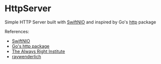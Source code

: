 # HttpServer

Simple HTTP Server built with [SwiftNIO](https://github.com/apple/swift-nio) and inspired by Go's [http](https://golang.org/pkg/net/http/) package

References:
- [SwiftNIO](https://github.com/apple/swift-nio)
- [Go's http package](https://golang.org/pkg/net/http/)
- [The Always Right Institute](https://www.alwaysrightinstitute.com/microexpress-nio2/)
- [raywenderlich](https://www.raywenderlich.com/8016626-swiftnio-tutorial-practical-guide-for-asynchronous-problems)
